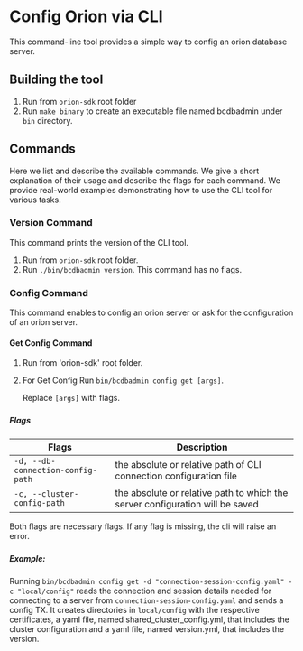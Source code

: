 # Config Orion via CLI

This command-line tool provides a simple way to config an orion database server.

## Building the tool
1. Run from `orion-sdk` root folder
2. Run `make binary` to create an executable file named bcdbadmin under `bin` directory.

## Commands

Here we list and describe the available commands.
We give a short explanation of their usage and describe the flags for each command.
We provide real-world examples demonstrating how to use the CLI tool for various tasks.


### Version Command
This command prints the version of the CLI tool.
1. Run from `orion-sdk` root folder.
2. Run `./bin/bcdbadmin version`. This command has no flags.



### Config Command
This command enables to config an orion server or ask for the configuration of an orion server. 

#### Get Config Command
1. Run from 'orion-sdk' root folder.
2. For Get Config Run `bin/bcdbadmin config get [args]`.

   Replace `[args]` with flags.

###
##### Flags
| Flags                             | Description                                                                   |
|-----------------------------------|-------------------------------------------------------------------------------|
| `-d, --db-connection-config-path` | the absolute or relative path of CLI connection configuration file            |
| `-c, --cluster-config-path`       | the absolute or relative path to which the server configuration will be saved |

Both flags are necessary flags. If any flag is missing, the cli will raise an error.

###
##### Example:

Running 
`bin/bcdbadmin config get -d "connection-session-config.yaml" -c "local/config"`
reads the connection and session details needed for connecting to a server from `connection-session-config.yaml` and 
sends a config TX.
It creates directories in `local/config` with the respective certificates, a yaml file, named shared_cluster_config.yml, that includes the cluster configuration
and a yaml file, named version.yml, that includes the version.